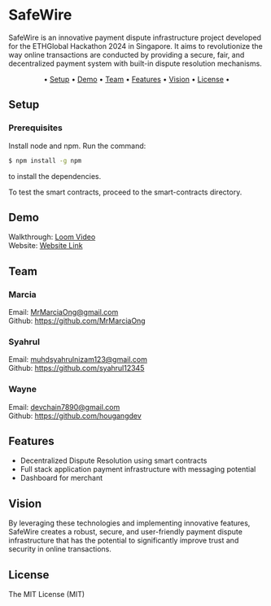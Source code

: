 # SafeWire

SafeWire is an innovative payment dispute infrastructure project developed for the ETHGlobal Hackathon 2024 in Singapore. It aims to revolutionize the way online transactions are conducted by providing a secure, fair, and decentralized payment system with built-in dispute resolution mechanisms.

<p align="center">•
  <a href="#setup">Setup</a> •
  <a href="#demo">Demo</a> •
  <a href="#team">Team</a> •
  <a href="#features">Features</a> •
  <a href="#vision">Vision</a> •
  <a href="#license">License</a> •
</p>

## Setup

### Prerequisites

Install node and npm. Run the command:

```bash
$ npm install -g npm
```

to install the dependencies.

To test the smart contracts, proceed to the smart-contracts directory.

## Demo

Walkthrough: [Loom Video](https://www.loom.com/share/eaf905d75802497fb69115c48720ffd2?sid=66d6f7c5-1e40-44d1-b06d-87fa85797af0)  
Website: [Website Link](https://ethglobal-sg.vercel.app/)

## Team

### Marcia

Email: MrMarciaOng@gmail.com<br/>
Github: https://github.com/MrMarciaOng <br/>

### Syahrul

Email: muhdsyahrulnizam123@gmail.com <br/>
Github: https://github.com/syahrul12345 <br/>

### Wayne

Email: devchain7890@gmail.com <br/>
Github: https://github.com/hougangdev <br/>

## Features
- Decentralized Dispute Resolution using smart contracts
- Full stack application payment infrastructure with messaging potential
- Dashboard for merchant
## Vision
By leveraging these technologies and implementing innovative features, SafeWire creates a robust, secure, and user-friendly payment dispute infrastructure that has the potential to significantly improve trust and security in online transactions.
## License

The MIT License (MIT)
